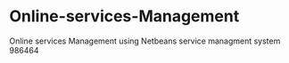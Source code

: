 # Online-services-Management
Online services Management using Netbeans
service managment system
986464
